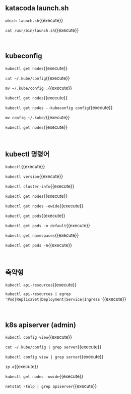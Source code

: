 <br>

## katacoda launch.sh

`which launch.sh`{{execute}}

`cat /usr/bin/launch.sh`{{execute}}

<br>

## kubeconfig

`kubectl get nodes`{{execute}}

`cat ~/.kube/config`{{execute}}

`mv ~/.kube/config .`{{execute}}

`kubectl get nodes`{{execute}}

`kubectl get nodes --kubeconfig config`{{execute}}

`mv config ~/.kube/`{{execute}}

`kubectl get nodes`{{execute}}

<br>

## kubectl 명령어

`kubectl`{{execute}}

`kubectl version`{{execute}}

`kubectl cluster-info`{{execute}}

`kubectl get nodes`{{execute}}

`kubectl get nodes -owide`{{execute}}

`kubectl get pods`{{execute}}

`kubectl get pods -n default`{{execute}}

`kubectl get namespaces`{{execute}}

`kubectl get pods -A`{{execute}}

<br>

## 축약형

`kubectl api-resources`{{execute}}

`kubectl api-resources | egrep 'Pod|ReplicaSet|Deployment|Service|Ingress'`{{execute}}

<br>

## k8s apiserver (admin)

`kubectl config view`{{execute}}

`cat ~/.kube/config | grep server`{{execute}}

`kubectl config view | grep server`{{execute}}

`ip a`{{execute}}

`kubectl get nodes -owide`{{execute}}

`netstat -tnlp | grep apiserver`{{execute}}
